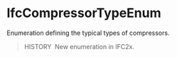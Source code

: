 # IfcCompressorTypeEnum

Enumeration defining the typical types of compressors.

> HISTORY&nbsp; New enumeration in IFC2x.
